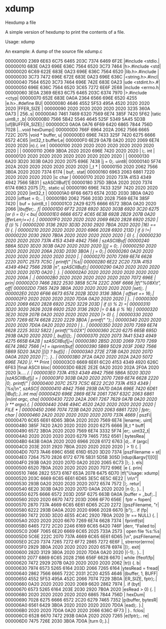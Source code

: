 # xdump
Hexdump a file

A simple version of hexdump to print the contents of a file.

  Usage:
    xdump <filename>

An example: A dump of the source file xdump.c

00000000	2369 6E63 6C75 6465 203C 7374 6469 6F2E  |#include <stdio.|
00000010	683E 0A23 696E 636C 7564 6520 3C73 7464  |h>.#include <std|
00000020	6C69 622E 683E 0A23 696E 636C 7564 6520  |lib.h>.#include |
00000030	3C73 7472 696E 672E 683E 0A23 696E 636C  |<string.h>.#incl|
00000040	7564 6520 3C73 7464 696E 742E 683E 0A23  |ude <stdint.h>.#|
00000050	696E 636C 7564 6520 3C65 7272 6E6F 2E68  |include <errno.h|
00000060	3E0A 2369 6E63 6C75 6465 203C 6374 7970  |>.#include <ctyp|
00000070	652E 683E 0A0A 2364 6566 696E 6520 4255  |e.h>..#define BU|
00000080	4646 4552 5F53 495A 4520 2020 2020 2020  |FFER_SIZE       |
00000090	2020 2020 2020 2020 2020 3235 360A 0A73  |          256..s|
000000A0	7461 7469 6320 7569 6E74 385F 7420 5F62  |tatic uint8_t _b|
000000B0	7566 5B42 5546 4645 525F 5349 5A45 5D3B  |uf[BUFFER_SIZE];|
000000C0	0A0A 0A76 6F69 6420 6865 7844 756D 7028  |...void hexDump(|
000000D0	766F 6964 202A 2062 7566 6665 722C 2075  |void * buffer, u|
000000E0	696E 7433 325F 7420 6275 6666 6572 4C65  |int32_t bufferLe|
000000F0	6E29 0A7B 0A20 2020 2069 6E74 2020 2020  |n).{.    int    |
00000100	2020 2020 2020 2020 2020 2020 2020 2020  |                |
00000110	2069 3B0A 2020 2020 696E 7420 2020 2020  | i;.    int     |
00000120	2020 2020 2020 2020 2020 2020 2020 2020  |                |
00000130	6A20 3D20 303B 0A20 2020 2075 696E 7438  |j = 0;.    uint8|
00000140	5F74 202A 2020 2020 2020 2020 2020 2020  |_t *            |
00000150	2020 2062 7566 3B0A 2020 2020 7374 6174  |   buf;.    stat|
00000160	6963 2063 6861 7220 2020 2020 2020 2020  |ic char         |
00000170	2020 2020 737A 4153 4349 4942 7566 5B31  |    szASCIIBuf[1|
00000180	375D 3B0A 2020 2020 7374 6174 6963 2075  |7];.    static u|
00000190	696E 7433 325F 7420 2020 2020 2020 2020  |int32_t         |
000001A0	6F66 6673 6574 203D 2030 3B0A 0A20 2020  |offset = 0;..   |
000001B0	2062 7566 203D 2028 7569 6E74 385F 7420  | buf = (uint8_t |
000001C0	2A29 6275 6666 6572 3B0A 0A20 2020 2066  |*)buffer;..    f|
000001D0	6F72 2028 6920 3D20 303B 6920 3C20 6275  |or (i = 0;i < bu|
000001E0	6666 6572 4C65 6E3B 692B 2B29 207B 0A20  |fferLen;i++) {. |
000001F0	2020 2020 2020 2069 6620 2828 6920 2520  |       if ((i % |
00000200	3136 2920 3D3D 2030 2920 7B0A 2020 2020  |16) == 0) {.    |
00000210	2020 2020 2020 2020 6966 2028 6920 213D  |        if (i !=|
00000220	2030 2920 7B0A 2020 2020 2020 2020 2020  | 0) {.          |
00000230	2020 2020 2020 737A 4153 4349 4942 7566  |      szASCIIBuf|
00000240	5B6A 5D20 3D20 303B 0A20 2020 2020 2020  |[j] = 0;.       |
00000250	2020 2020 2020 2020 206A 203D 2030 3B0A  |         j = 0;.|
00000260	0A20 2020 2020 2020 2020 2020 2020 2020  |.               |
00000270	2070 7269 6E74 6628 2220 207C 2573 7C5C  | printf("  |%s|\|
00000280	6E22 2C20 737A 4153 4349 4942 7566 293B  |n", szASCIIBuf);|
00000290	0A20 2020 2020 2020 2020 2020 207D 0A20  |.            }. |
000002A0	2020 2020 2020 2020 2020 2020 2020 200A  |               .|
000002B0	2020 2020 2020 2020 2020 2020 7072 696E  |            prin|
000002C0	7466 2822 2530 3858 5C74 222C 206F 6666  |tf("%08X\t", off|
000002D0	7365 7429 3B0A 2020 2020 2020 2020 2020  |set);.          |
000002E0	2020 6F66 6673 6574 202B 3D20 3136 3B0A  |  offset += 16;.|
000002F0	2020 2020 2020 2020 7D0A 0A20 2020 2020  |        }..     |
00000300	2020 2069 6620 2828 6920 2520 3229 203D  |   if ((i % 2) =|
00000310	3D20 3020 2626 2028 6920 2520 3136 2920  |= 0 && (i % 16) |
00000320	3E20 3029 207B 0A20 2020 2020 2020 2020  |> 0) {.         |
00000330	2020 2070 7269 6E74 6628 2220 2229 3B0A  |   printf(" ");.|
00000340	2020 2020 2020 2020 7D0A 0A20 2020 2020  |        }..     |
00000350	2020 2070 7269 6E74 6628 2225 3032 5822  |   printf("%02X"|
00000360	2C20 6275 665B 695D 293B 0A20 2020 2020  |, buf[i]);.     |
00000370	2020 2073 7A41 5343 4949 4275 665B 6A2B  |   szASCIIBuf[j+|
00000380	2B5D 203D 2069 7370 7269 6E74 2862 7566  |+] = isprint(buf|
00000390	5B69 5D29 203F 2062 7566 5B69 5D20 3A20  |[i]) ? buf[i] : |
000003A0	272E 273B 0A20 2020 207D 0A0A 2020 2020  |'.';.    }..    |
000003B0	2F2A 0A20 2020 202A 2A20 5072 696E 7420  |/*.    ** Print |
000003C0	6669 6E61 6C20 4153 4349 4920 626C 6F63  |final ASCII bloc|
000003D0	6B2E 2E2E 0A20 2020 202A 2F0A 2020 2020  |k....    */.    |
000003E0	737A 4153 4349 4942 7566 5B6A 5D20 3D20  |szASCIIBuf[j] = |
000003F0	303B 0A20 2020 2070 7269 6E74 6628 2220  |0;.    printf(" |
00000400	207C 2573 7C5C 6E22 2C20 737A 4153 4349  | |%s|\n", szASCI|
00000410	4942 7566 293B 0A7D 0A0A 696E 7420 6D61  |IBuf);.}..int ma|
00000420	696E 2869 6E74 2061 7267 632C 2063 6861  |in(int argc, cha|
00000430	7220 2A2A 2061 7267 7629 0A7B 0A20 2020  |r ** argv).{.   |
00000440	2046 494C 4520 2A20 2020 2020 2020 2020  | FILE *         |
00000450	2066 7074 723B 0A20 2020 2063 6861 7220  | fptr;.    char |
00000460	2A20 2020 2020 2020 2020 2070 737A 4669  |*          pszFi|
00000470	6C65 6E61 6D65 3B0A 2020 2020 7569 6E74  |lename;.    uint|
00000480	385F 7420 2A20 2020 2020 2020 6275 6666  |8_t *       buff|
00000490	6572 3B0A 2020 2020 7569 6E74 3332 5F74  |er;.    uint32_t|
000004A0	2020 2020 2020 2020 6279 7465 7352 6561  |        bytesRea|
000004B0	643B 0A0A 2020 2020 6966 2028 6172 6763  |d;..    if (argc|
000004C0	203E 2031 2920 7B0A 2020 2020 2020 2020  | > 1) {.        |
000004D0	7073 7A46 696C 656E 616D 6520 3D20 7374  |pszFilename = st|
000004E0	7264 7570 2826 6172 6776 5B31 5D5B 305D  |rdup(&argv[1][0]|
000004F0	293B 0A20 2020 207D 0A20 2020 2065 6C73  |);.    }.    els|
00000500	6520 7B0A 2020 2020 2020 2020 7072 696E  |e {.        prin|
00000510	7466 2822 5573 6167 653A 2078 6475 6D70  |tf("Usage: xdump|
00000520	203C 6669 6C65 6E61 6D65 3E5C 6E5C 6E22  | <filename>\n\n"|
00000530	293B 0A20 2020 2020 2020 2072 6574 7572  |);.        retur|
00000540	6E20 303B 0A20 2020 207D 0A0A 2020 2020  |n 0;.    }..    |
00000550	6275 6666 6572 203D 205F 6275 663B 0A0A  |buffer = _buf;..|
00000560	2020 2020 6670 7472 203D 2066 6F70 656E  |    fptr = fopen|
00000570	2870 737A 4669 6C65 6E61 6D65 2C20 2272  |(pszFilename, "r|
00000580	6222 293B 0A0A 2020 2020 6966 2028 6670  |b");..    if (fp|
00000590	7472 203D 3D20 4E55 4C4C 2920 7B0A 2020  |tr == NULL) {.  |
000005A0	2020 2020 2020 6670 7269 6E74 6628 7374  |      fprintf(st|
000005B0	6465 7272 2C20 2246 6169 6C65 6420 746F  |derr, "Failed to|
000005C0	206F 7065 6E20 6669 6C65 2025 733A 2573  | open file %s:%s|
000005D0	5C6E 222C 2070 737A 4669 6C65 6E61 6D65  |\n", pszFilename|
000005E0	2C20 7374 7265 7272 6F72 2865 7272 6E6F  |, strerror(errno|
000005F0	2929 3B0A 2020 2020 2020 2020 6578 6974  |));.        exit|
00000600	282D 3129 3B0A 2020 2020 7D0A 0A20 2020  |(-1);.    }..   |
00000610	2077 6869 6C65 2028 2166 656F 6628 6670  | while (!feof(fp|
00000620	7472 2929 207B 0A20 2020 2020 2020 2062  |tr)) {.        b|
00000630	7974 6573 5265 6164 203D 2066 7265 6164  |ytesRead = fread|
00000640	2862 7566 6665 722C 2031 2C20 4255 4646  |(buffer, 1, BUFF|
00000650	4552 5F53 495A 452C 2066 7074 7229 3B0A  |ER_SIZE, fptr);.|
00000660	0A20 2020 2020 2020 2069 6620 2862 7974  |.        if (byt|
00000670	6573 5265 6164 203E 2030 2920 7B0A 2020  |esRead > 0) {.  |
00000680	2020 2020 2020 2020 2020 6865 7844 756D  |          hexDum|
00000690	7028 6275 6666 6572 2C20 6279 7465 7352  |p(buffer, bytesR|
000006A0	6561 6429 3B0A 2020 2020 2020 2020 7D0A  |ead);.        }.|
000006B0	2020 2020 7D0A 0A20 2020 2066 636C 6F73  |    }..    fclos|
000006C0	6528 6670 7472 293B 0A0A 2020 2020 7265  |e(fptr);..    re|
000006D0	7475 726E 2030 3B0A 7D0A  |turn 0;.}.|
